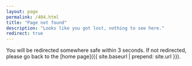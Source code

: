 ```yaml
---
layout: page
permalink: /404.html
title: "Page not found"
description: "Looks like you got lost, nothing to see here."
redirect: true
---
```


You will be redirected somewhere safe within 3 seconds. If not redirected, please go back to the [home page]({{ site.baseurl | prepend: site.url }}).
